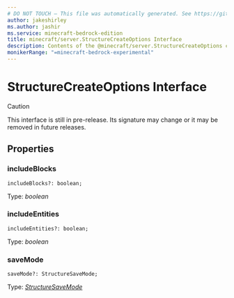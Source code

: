 ```yaml
---
# DO NOT TOUCH — This file was automatically generated. See https://github.com/mojang/minecraftapidocsgenerator to modify descriptions, examples, etc.
author: jakeshirley
ms.author: jashir
ms.service: minecraft-bedrock-edition
title: minecraft/server.StructureCreateOptions Interface
description: Contents of the @minecraft/server.StructureCreateOptions class.
monikerRange: "=minecraft-bedrock-experimental"
---
```

# StructureCreateOptions Interface

> [!CAUTION]
> This interface is still in pre-release.  Its signature may change or it may be removed in future releases.

## Properties

### **includeBlocks**
`includeBlocks?: boolean;`

Type: *boolean*

### **includeEntities**
`includeEntities?: boolean;`

Type: *boolean*

### **saveMode**
`saveMode?: StructureSaveMode;`

Type: [*StructureSaveMode*](StructureSaveMode.md)
